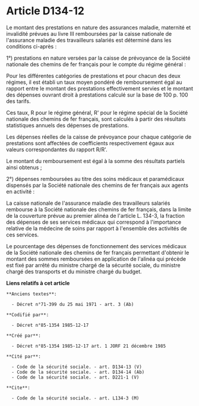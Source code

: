 # Article D134-12

Le montant des prestations en nature des assurances maladie, maternité et invalidité prévues au livre III remboursées par la
caisse nationale de l'assurance maladie des travailleurs salariés est déterminé dans les conditions ci-après : 

1°) prestations en nature versées par la caisse de prévoyance de la Société nationale des chemins de fer français pour le
compte du régime général : 

Pour les différentes catégories de prestations et pour chacun des deux régimes, il est établi un taux moyen pondéré de
remboursement égal au rapport entre le montant des prestations effectivement servies et le montant des dépenses ouvrant droit
à prestations calculé sur la base de 100 p. 100 des tarifs. 

Ces taux, R pour le régime général, R' pour le régime spécial de la Société nationale des chemins de fer français, sont
calculés à partir des résultats statistiques annuels des dépenses de prestations. 

Les dépenses réelles de la caisse de prévoyance pour chaque catégorie de prestations sont affectées de coefficients
respectivement égaux aux valeurs correspondantes du rapport R/R'.

Le montant du remboursement est égal à la somme des résultats partiels ainsi obtenus ;

2°) dépenses remboursées au titre des soins médicaux et paramédicaux dispensés par la Société nationale des chemins de fer
français aux agents en activité : 

La caisse nationale de l'assurance maladie des travailleurs salariés rembourse à la Société nationale des chemins de fer
français, dans la limite de la couverture prévue au premier alinéa de l'article L. 134-3, la fraction des dépenses de ses
services médicaux qui correspond à l'importance relative de la médecine de soins par rapport à l'ensemble des activités de
ces services. 

Le pourcentage des dépenses de fonctionnement des services médicaux de la Société nationale des chemins de fer français
permettant d'obtenir le montant des sommes remboursées en application de l'alinéa qui précède est fixé par arrêté du ministre
chargé de la sécurité sociale, du ministre chargé des transports et du ministre chargé du budget.

**Liens relatifs à cet article**

	**Anciens textes**:

	  - Décret n°71-399 du 25 mai 1971 - art. 3 (Ab)

	**Codifié par**:

	  - Décret n°85-1354 1985-12-17

	**Créé par**:

	  - Décret n°85-1354 1985-12-17 art. 1 JORF 21 décembre 1985

	**Cité par**:

	  - Code de la sécurité sociale. - art. D134-13 (V)
	  - Code de la sécurité sociale. - art. D134-14 (Ab)
	  - Code de la sécurité sociale. - art. D221-1 (V)

	**Cite**:

	  - Code de la sécurité sociale. - art. L134-3 (M)
